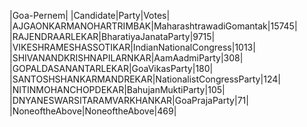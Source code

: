  
|Goa-Pernem|
|Candidate|Party|Votes|
|AJGAONKARMANOHARTRIMBAK|MaharashtrawadiGomantak|15745|
|RAJENDRAARLEKAR|BharatiyaJanataParty|9715|
|VIKESHRAMESHASSOTIKAR|IndianNationalCongress|1013|
|SHIVANANDKRISHNAPILARNKAR|AamAadmiParty|308|
|GOPALDASANANTARLEKAR|GoaVikasParty|180|
|SANTOSHSHANKARMANDREKAR|NationalistCongressParty|124|
|NITINMOHANCHOPDEKAR|BahujanMuktiParty|105|
|DNYANESWARSITARAMVARKHANKAR|GoaPrajaParty|71|
|NoneoftheAbove|NoneoftheAbove|469|
